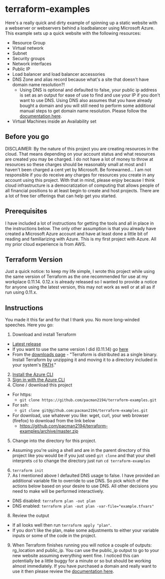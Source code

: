 # terraform-examples
Here's a really quick and dirty example of spinning up a static website with a webserver or webservers behind a loadbalancer using Microsoft Azure.
This example sets up a quick website with the following resources:

* Resource Group
* Virtual network
* Subnet
* Security groups
* Network interfaces
* Public IP
* Load balancer and load balancer accessories
* DNS Zone and alias record because what's a site that doesn't have domain name resolution?!
  * Using DNS is optional and defaulted to false, your public ip address is set as an output for ease of use to find and use your IP if you don't want to use DNS. Using DNS also assumes that you have already bought a domain and you will still need to perform some additional manual steps to get domain name resolution. Please follow the [documentation here](https://docs.microsoft.com/en-us/azure/dns/dns-delegate-domain-azure-dns).
* Virtual Machines inside an Availability set

## Before you go
DISCLAIMER: By the nature of this project you are creating resources in the cloud. That means depending on your account status and what resources are created you may be charged. I do not have a lot of money to throw at resources so these charges should be reasonably small at most and I haven't been charged a cent yet by Microsoft. Be forewarned... I am not responsible if you do receive any charges for resources you create in any account using this project. With that in mind, please enjoy because I think cloud infrastructure is a democratization of computing that allows people of all financial positions to at least begin to create and host projects. There are a lot of free tier offerings that can help get you started.

## Prerequisites
I have included a lot of instructions for getting the tools and all in place in the instructions below. The only other assumption is that you already have created a Microsoft Azure account and have at least done a little bit of reading and familiarizing with Azure. This is my first project with Azure. All my prior cloud experience is from AWS.

## Terraform Version
Just a quick notice: to keep my life simple, I wrote this project while using the same version of Terraform as the one recommended for use at my workplace 0.11.14. 0.12.x is already released so I wanted to provide a notice for anyone using the latest version, this may not work as well or at all as if run using 0.11.x.

## Instructions
You made it this far and for that I thank you. No more long-winded speeches. Here you go:

1. Download and install Terraform
  * [Latest release](https://www.terraform.io/downloads.html)
  * If you want to use the same version I did (0.11.14) go [here](https://releases.hashicorp.com/terraform/0.11.14/)
  * From the [downloads page](https://www.terraform.io/downloads.html) - "Terraform is distributed as a single binary. Install Terraform by unzipping it and moving it to a directory included in your system's [PATH](https://superuser.com/questions/284342/what-are-path-and-other-environment-variables-and-how-can-i-set-or-use-them)."
2. [Install the Azure CLI](https://docs.microsoft.com/en-us/cli/azure/install-azure-cli?view=azure-cli-latest)
3. [Sign in with the Azure CLI](https://docs.microsoft.com/en-us/cli/azure/authenticate-azure-cli?view=azure-cli-latest)
4. Clone / download this project
  * For https:
    * `git clone https://github.com/pacman2194/terraform-examples.git`
  * For ssh:
    * `git clone git@github.com:pacman2194/terraform-examples.git`
  * For download, use whatever you like: wget, curl, your web browser (firefox) to download from the link below
    * https://github.com/pacman2194/terraform-examples/archive/master.zip
5. Change into the directory for this project.
  * Assuming you're using a shell and are in the parent directory of this project like you would be if you just used `git clone` and that your shell interprets `cd` to change the directory just run `cd terraform-examples`
6. `terraform init`
7. As I mentioned above I defaulted DNS usage to false. I have provided an additional variable file to override to use DNS. So pick which of the actions below based on your desire to use DNS. All other decisions you need to make will be performed interactively.
  * DNS disabled: `terraform plan -out plan`
  * DNS enabled:  `terraform plan -out plan -var-file="example.tfvars"`
8. Review the output
  * If all looks well then run `terraform apply "plan"`.
  * If you don't like the plan, make some adjustments to either your variable inputs or some of the code in the project.
9. When Terraform finishes running you will notice a couple of outputs: rg_location and public_ip. You can use the public_ip output to go to your new website assuming everything went fine. I noticed this can potentially be a little buggy for a minute or so but should be working almost immediately. If you have purchased a domain and really want to use it then please review the [documentation here](https://docs.microsoft.com/en-us/azure/dns/dns-delegate-domain-azure-dns).
